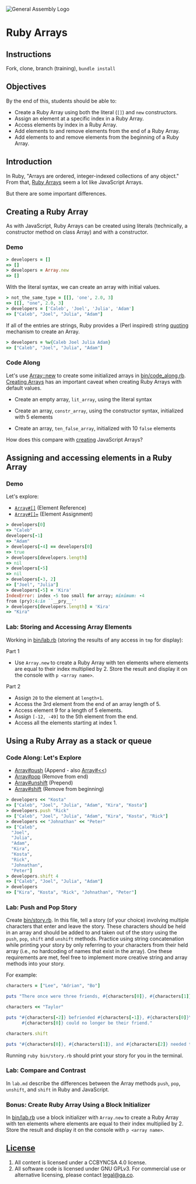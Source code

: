 ![General Assembly Logo](http://i.imgur.com/ke8USTq.png)

# Ruby Arrays

## Instructions

Fork, clone, branch (training), `bundle install`

## Objectives

By the end of this, students should be able to:

-   Create a Ruby Array using both the literal (`[]`) and `new` constructors.
-   Assign an element at a specific index in a Ruby Array.
-   Access elements by index in a Ruby Array.
-   Add elements to and remove elements from the end of a Ruby Array.
-   Add elements to and remove elements from the beginning of a Ruby Array.

## Introduction

In Ruby, "Arrays are ordered, integer-indexed collections of any object." From
that, [Ruby Arrays](http://ruby-doc.org/core-2.3.1/Array.html) seem a lot like
JavaScript Arrays.

But there are some important differences.

## Creating a Ruby Array

As with JavaScript, Ruby Arrays can be created using literals (technically, a
constructor method on class Array) and with a constructor.

### Demo

```ruby
> developers = []
=> []
> developers = Array.new
=> []
```

With the literal syntax, we can create an array with initial values.

```ruby
> not_the_same_type = [[], 'one', 2.0, 3]
=> [[], "one", 2.0, 3]
> developers = ['Caleb', 'Joel', 'Julia', 'Adam']
=> ["Caleb", "Joel", "Julia", "Adam"]
```

If all of the entries are strings, Ruby provides a (Perl inspired) string
[quoting](https://en.wikibooks.org/wiki/Ruby_Programming/Syntax/Literals#The_.25_Notation)
mechanism to create an Array.

```ruby
> developers = %w{Caleb Joel Julia Adam}
=> ["Caleb", "Joel", "Julia", "Adam"]
```

### Code Along

Let's use [Array::new](http://ruby-doc.org/core-2.3.1/Array.html#method-c-new)
to create some initialized arrays in [bin/code_along.rb](bin/code_along.rb).  [Creating
Arrays](http://ruby-doc.org/core-2.3.1/Array.html#class-Array-label-Creating+Arrays)
has an important caveat when creating Ruby Arrays with default values.

-   Create an empty array, `lit_array`, using the literal syntax

-   Create an array, `constr_array`, using the constructor syntax, initialized
with 5 elements

-   Create an array, `ten_false_array`, initialized with 10 `false` elements

How does this compare with
[creating](https://developer.mozilla.org/en-US/docs/Web/JavaScript/Reference/Global_Objects/Array)
JavaScript Arrays?

## Assigning and accessing elements in a Ruby Array

### Demo

Let's explore:

-   [`Array#[]`](http://ruby-doc.org/core-2.3.1/Array.html#method-i-5B-5D) (Element Reference)
-   [`Array#[]=`](http://ruby-doc.org/core-2.3.1/Array.html#method-i-5B-5D-3D) (Element Assignment)

```ruby
> developers[0]
=> "Caleb"
developers[-1]
=> "Adam"
> developers[-4] == developers[0]
=> true
> developers[developers.length]
=> nil
> developers[-5]
=> nil
> developers[-3, 2]
=> ["Joel", "Julia"]
> developers[-5] = 'Kira'
IndexError: index -5 too small for array; minimum: -4
from (pry):4:in ``__pry__''
> developers[developers.length] = 'Kira'
=> "Kira"
```

### Lab: Storing and Accessing Array Elements

Working in [bin/lab.rb](bin/lab.rb) (storing the results of any access in `tmp`
for display):

Part 1
-   Use `Array.new` to create a Ruby Array with ten elements where elements are
    equal to their index multiplied by 2. Store the result and display it on
    the console with `p <array name>`.

Part 2
-   Assign `20` to the element at `length+1`.
-   Access the 3rd element from the end of an array length of 5.
-   Access element 9 for a length of 5 elements.
-   Assign `[-12, -49]` to the 5th element from the end.
-   Access all the elements starting at index 1.

## Using a Ruby Array as a stack or queue

### Code Along: Let's Explore

-   [Array#push](http://ruby-doc.org/core-2.3.1/Array.html#method-i-push) (Append -
also [Array#<<](http://ruby-doc.org/core-2.3.1/Array.html#method-i-3C-3C))
-   [Array#pop](http://ruby-doc.org/core-2.3.1/Array.html#method-i-pop) (Remove from
end)
-   [Array#unshift](http://ruby-doc.org/core-2.3.1/Array.html#method-i-unshift)
(Prepend)
-   [Array#shift](http://ruby-doc.org/core-2.3.1/Array.html#method-i-shift) (Remove
from beginning)

```ruby
> developers << "Kosta"
=> ["Caleb", "Joel", "Julia", "Adam", "Kira", "Kosta"]
> developers.push "Rick"
=> ["Caleb", "Joel", "Julia", "Adam", "Kira", "Kosta", "Rick"]
> developers << "Johnathan" << "Peter"
=> ["Caleb",
  "Joel",
  "Julia",
  "Adam",
  "Kira",
  "Kosta",
  "Rick",
  "Johnathan",
  "Peter"]
> developers.shift 4
=> ["Caleb", "Joel", "Julia", "Adam"]
> developers
=> ["Kira", "Kosta", "Rick", "Johnathan", "Peter"]
```

### Lab: Push and Pop Story

Create [bin/story.rb](bin/story.rb). In this file, tell a story (of your choice) involving
multiple characters that enter and leave the story. These characters should be
held in an array and should be added to and taken out of the story using the
`push`, `pop`, `shift` and `unshift` methods. Practice using string
concatenation while printing your story by only referring to your characters
from their held array (i.e., no hardcoding of names that exist in the array).
One these requirements are met, feel free to implement more creative string and
array methods into your story.

For example:

```ruby
characters = ["Lee", "Adrian", "Bo"]

puts "There once were three friends, #{characters[0]}, #{characters[1]}, and #{characters[2]}."

characters << "Taylor"

puts "#{characters[-2]} befriended #{characters[-1]}, #{characters[0]}\'s known enemy.
      #{characters[0]} could no longer be their friend."

characters.shift

puts "#{characters[0]}, #{characters[1]}, and #{characters[2]} needed to think of lunch plans."
```

Running `ruby bin/story.rb` should print your story for you in the terminal.

### Lab: Compare and Contrast

In `lab.md` describe the differences between the Array methods `push`, `pop`,
`unshift`, and `shift` in Ruby and JavaScript.

### Bonus: Create Ruby Array Using a Block Initializer

In [bin/lab.rb](bin/lab.rb) use a block initializer with `Array.new` to create a
 Ruby Array with ten elements where elements are equal to their index multiplied
by 2. Store the result and display it on the console with `p <array name>`.

## [License](LICENSE)

1.  All content is licensed under a CC­BY­NC­SA 4.0 license.
1.  All software code is licensed under GNU GPLv3. For commercial use or
    alternative licensing, please contact legal@ga.co.
